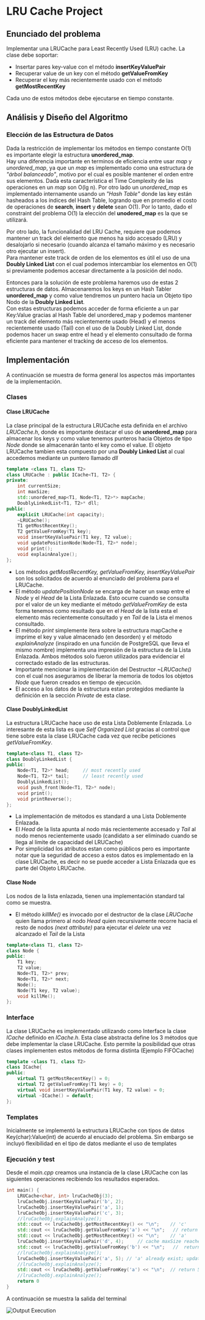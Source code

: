 # LRU Cache Project

## Enunciado del problema
Implementar una  LRUCache para Least Recently Used (LRU) cache. La clase debe soportar:

* Insertar pares key-value con el método **insertKeyValuePair**
* Recuperar value de un key con el método **getValueFromKey**
* Recuperar el key más recientemente usado con el método **getMostRecentKey**

Cada uno de estos métodos debe ejecutarse en tiempo constante.

## Análisis y Diseño del Algoritmo

### Elección de las Estructura de Datos
Dada la restricción de implementar los métodos en tiempo constante O(1) es importante elegir la estructura **unordered_map**. <br>
Hay una diferencia importante en terminos de eficiencia entre usar *map* y *unordered_map*, ya que un *map* es implementado como una estructura de *"árbol balanceado"*, motivo por el cual es posible mantener el orden entre sus elementos. Dada esta característica el Time Complexity de las operaciones en un *map* son O(lg n). Por otro lado un *unordered_map* es implementado internamente usando un *"Hash Table"* donde las key están hasheados a los índices del Hash Table, logrando que en promedio el costo de operaciones de **search**, **insert** y **delete** sean O(1). Por lo tanto, dado el constraint del problema O(1) la elección del **unodered_map** es la que se utilizará.

Por otro lado, la funcionalidad del LRU Cache, requiere que podemos mantener un track del elemento que menos ha sido accesado (LRU) y desalojarlo si necesario (cuando alcanza el tamaño máximo y es necesario otro ejecutar un insert). <br>
Para mantener este track de orden de los elementos es útil el uso de una **Doubly Linked List** con el cual podemos intercambiar los elementos en O(1) si previamente podemos accesar directamente a la posición del nodo.

Entonces para la solución de este problema haremos uso de estas 2 estructuras de datos. Almacenaremos los keys en un Hash Tabler **unordered_map** y como value tendremos un puntero hacia un Objeto tipo Nodo de la **Doubly Linked List**. <br>
Con estas estructuras podemos acceder de forma eficiente a un par Key:Value gracias al Hash Table del unordered_map y podemos mantener un track del elemento más recientemente usado (Head) y el menos recientemente usado (Tail) con el uso de la Doubly Linked List, donde podemos hacer un swap entre el head y el elemento consultado de forma eficiente para mantener el tracking de acceso de los elementos.

## Implementación
A continuación se muestra de forma general los aspectos más importantes de la implementación.

### Clases
#### Clase LRUCache
La clase principal de la estructura LRUCache esta definida en el archivo *LRUCache.h*, donde es importante destacar el uso de **unordered_map** para almacenar los keys y como value tenemos punteros hacia Objetos de tipo *Node* donde se almacenarán tanto el key como el value. El objeto LRUCache tambien esta compuesto por una **Doubly Linked List** al cual accedemos mediante un puntero llamado *dll*

``` cpp
template <class T1, class T2>
class LRUCache : public ICache<T1, T2> {
private:
    int currentSize;
    int maxSize;
    std::unordered_map<T1, Node<T1, T2>*> mapCache;
    DoublyLinkedList<T1, T2>* dll;
public:
    explicit LRUCache(int capacity);
    ~LRUCache();
    T1 getMostRecentKey();
    T2 getValueFromKey(T1 key);
    void insertKeyValuePair(T1 key, T2 value);
    void updatePositionNode(Node<T1, T2>* node);
    void print();
    void explainAnalyze();
};
```
* Los métodos *getMostRecentKey, getValueFromKey, insertKeyValuePair* son los solicitados de acuerdo al enunciado del problema para el LRUCache. <br>
* El método *updatePositionNode* se encarga de hacer un swap entre el *Node* y el *Head* de la Lista Enlazada. Esto ocurre cuando se consulta por el valor de un key mediante el método *getValueFromKey* de esta forma tenemos como resultado que en el *Head* de la lista esta el elemento más recientemente consultado y en *Tail* de la Lista el menos consultado.
* El método *print* simplemente itera sobre la estructura mapCache e imprime el key y value almacenado (en desorden) y el método *explainAnalyze* (inspirado en una función de PostgreSQL que lleva el mismo nombre) implementa una impresión de la estructura de la Lista Enlazada. Ambos métodos solo fueron utilizados para evidenciar el correctado estado de las estructuras.
* Importante mencionar la implementación del Destructor *~LRUCache()* con el cual nos aseguramos de liberar la memoria de todos los objetos *Node* que fueron creados en tiempo de ejecución.
* El acceso a los datos de la estructura estan protegidos mediante la definición en la sección *Private* de esta clase.

#### Clase DoublyLinkedList
La estructura LRUCache hace uso de esta Lista Doblemente Enlazada. Lo interesante de esta lista es que *Self Organized List* gracias al control que tiene sobre esta la clase LRUCache cada vez que recibe peticiones *getValueFromKey*.

``` cpp
template<class T1, class T2>
class DoublyLinkedList {
public:
    Node<T1, T2>* head;     // most recently used
    Node<T1, T2>* tail;     // least recently used
    DoublyLinkedList();
    void push_front(Node<T1, T2>* node);
    void print();
    void printReverse();
};
```

* La implementación de métodos es standard a una Lista Doblemente Enlazada. 
* El *Head* de la lista apunta al nodo más recientemente accesado y *Tail* al nodo menos recientemente usado (candidato a ser eliminado cuando se llega al limite de capacidad del LRUCache)
* Por simplicidad los atributos estan como públicos pero es importante notar que la seguridad de acceso a estos datos es implementado en la clase LRUCache, es decir no se puede acceder a Lista Enlazada que es parte del Objeto LRUCache.

#### Clase Node
Los nodos de la lista enlazada, tienen una implementación standard tal como se muestra.<br>

* El método *killMe()* es invocado por el destructor de la clase *LRUCache* quien llama primero al nodo *Head* quien recursivamente recorre hacia el resto de nodos *(next attribute)* para ejecutar el *delete* una vez alcanzado el *Tail* de la Lista


``` cpp
template<class T1, class T2>
class Node {
public:
    T1 key;
    T2 value;
    Node<T1, T2>* prev;
    Node<T1, T2>* next;
    Node();
    Node(T1 key, T2 value);
    void killMe();
};
```

### Interface
La clase LRUCache es implementado utilizando como Interface la clase *ICache* definido en *ICache.h*. Esta clase abstracta define los 3 métodos que debe implementar la clase LRUCache. Esto permite la posibilidad que otras clases implementen estos métodos de forma distinta (Ejemplo FIFOCache)

``` cpp
template <class T1, class T2>
class ICache{
public:
    virtual T1 getMostRecentKey() = 0;
    virtual T2 getValueFromKey(T1 key) = 0;
    virtual void insertKeyValuePair(T1 key, T2 value) = 0;
    virtual ~ICache() = default;
};
```

### Templates

Inicialmente se implementó la estructura LRUCache con tipos de datos Key(char):Value(int) de acuerdo al enuciado del problema. Sin embargo se incluyó flexibilidad en el tipo de datos mediante el uso de templates

### Ejecución y test
Desde el *main.cpp* creamos una instancia de la clase LRUCache con las siguientes operaciones recibiendo los resultados esperados.

``` cpp
int main() {
    LRUCache<char, int> lruCacheObj(3);
    lruCacheObj.insertKeyValuePair('b', 2);
    lruCacheObj.insertKeyValuePair('a', 1);
    lruCacheObj.insertKeyValuePair('c', 3);
    //lruCacheObj.explainAnalyze();
    std::cout << lruCacheObj.getMostRecentKey() << "\n";    // 'c'
    std::cout << lruCacheObj.getValueFromKey('a') << "\n";   // return 1
    std::cout << lruCacheObj.getMostRecentKey() << "\n";    // 'a'
    lruCacheObj.insertKeyValuePair('d', 4);     // cache maxSize reached; delete lru and update
    std::cout << lruCacheObj.getValueFromKey('b') << "\n";   //  return -1, 'b' was evicted in the previous operation
    //lruCacheObj.explainAnalyze();
    lruCacheObj.insertKeyValuePair('a', 5); // 'a' already exist; update value and position
    //lruCacheObj.explainAnalyze();
    std::cout << lruCacheObj.getValueFromKey('a') << "\n";  // return 5
    //lruCacheObj.explainAnalyze();
    return 0
}
```

A continuación se muestra la salida del terminal 

![Output Execution](images/outputExecution.png)

